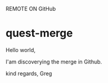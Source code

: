 REMOTE ON GitHub
# quest-merge
Hello world,

I'am discoverying the merge in Github.

kind regards,
Greg
